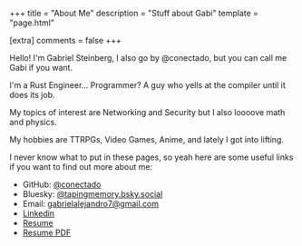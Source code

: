 +++
title = "About Me"
description = "Stuff about Gabi"
template = "page.html"

[extra]
comments = false
+++

Hello! I'm Gabriel Steinberg, I also go by @conectado, but you can call me Gabi if you want.

I'm a Rust Engineer... Programmer? A guy who yells at the compiler until it does its job.

My topics of interest are Networking and Security but I also loooove math and physics.

My hobbies are TTRPGs, Video Games, Anime, and lately I got into lifting.

I never know what to put in these pages, so yeah here are some useful links if you want to find out more about me:

- GitHub: [@conectado](https://github.com/conectado)
- Bluesky: [@tapingmemory.bsky.social](https://bsky.app/profile/tapingmemory.bsky.social)
- Email: [gabrielalejandro7@gmail.com](mailto:gabrielalejandro7@gmail.com)
- [Linkedin](https://www.linkedin.com/in/gabriel-s-40186a155)
- [Resume](https://github.com/conectado/Blog/blob/main/resume.md)
- [Resume PDF](/resume)
